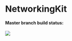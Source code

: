 # NetworkingKit

#### Master branch build status: 
![](https://travis-ci.org/NanDotWang/NetworkingKit.svg?branch=master)
